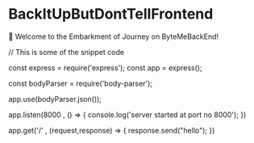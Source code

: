 # BackItUpButDontTellFrontend

🚀 Welcome to the Embarkment of Journey on ByteMeBackEnd!


// This is some of the snippet code

const express = require('express');
const app = express();

const bodyParser = require('body-parser');


app.use(bodyParser.json());

app.listen(8000 , () => {
    console.log('server started at port no 8000');
})

app.get('/' , (request,response) => {
    response.send("hello");
})
